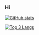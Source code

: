 ### Hi

[![GitHub stats](https://github-readme-stats.vercel.app/api?username=victivus&show_icons=true)](https://github.com/anuraghazra/github-readme-stats)

[![Top 3 Langs](https://github-readme-stats.vercel.app/api/top-langs/?username=victivus&langs_count=3)](https://github.com/anuraghazra/github-readme-stats)
